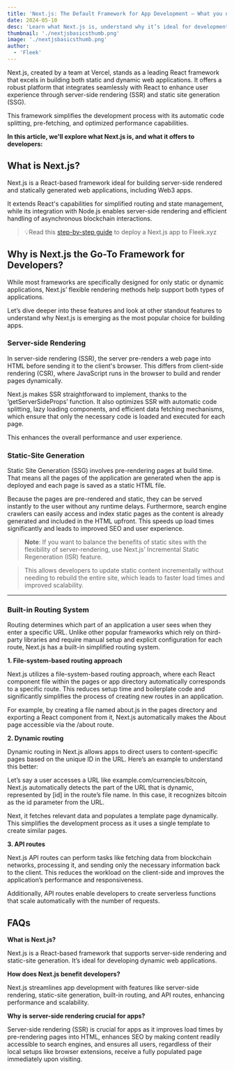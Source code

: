 ```yaml
---
title: 'Next.js: The Default Framework for App Development — What you need to know'
date: 2024-05-10
desc: 'Learn what Next.js is, understand why it’s ideal for development, and how it enhances both performance and user experience in applications.'
thumbnail: './nextjsbasicsthumb.png'
image: './nextjsbasicsthumb.png'
author:
  - 'Fleek'
---
```


Next.js, created by a team at Vercel, stands as a leading React framework that excels in building both static and dynamic web applications. It offers a robust platform that integrates seamlessly with React to enhance user experience through server-side rendering (SSR) and static site generation (SSG).

This framework simplifies the development process with its automatic code splitting, pre-fetching, and optimized performance capabilities.

**In this article, we'll explore what Next.js is, and what it offers to developers:**

## **What is Next.js?**

Next.js is a React-based framework ideal for building server-side rendered and statically generated web applications, including Web3 apps.

It extends React's capabilities for simplified routing and state management, while its integration with Node.js enables server-side rendering and efficient handling of asynchronous blockchain interactions.

> 💡Read this [step-by-step guide](https://blog.fleek.xyz/post/fleek-nextjs-guide/) to deploy a Next.js app to Fleek.xyz

## **Why is Next.js the Go-To Framework for Developers?**

While most frameworks are specifically designed for only static or dynamic applications, Next.js’ flexible rendering methods help support both types of applications.

Let’s dive deeper into these features and look at other standout features to understand why Next.js is emerging as the most popular choice for building apps.

### **Server-side Rendering**

In server-side rendering (SSR), the server pre-renders a web page into HTML before sending it to the client's browser. This differs from client-side rendering (CSR), where JavaScript runs in the browser to build and render pages dynamically.

Next.js makes SSR straightforward to implement, thanks to the ‘getServerSideProps’ function. It also optimizes SSR with automatic code splitting, lazy loading components, and efficient data fetching mechanisms, which ensure that only the necessary code is loaded and executed for each page.

This enhances the overall performance and user experience.

### **Static-Site Generation**

Static Site Generation (SSG) involves pre-rendering pages at build time. That means all the pages of the application are generated when the app is deployed and each page is saved as a static HTML file.

Because the pages are pre-rendered and static, they can be served instantly to the user without any runtime delays. Furthermore, search engine crawlers can easily access and index static pages as the content is already generated and included in the HTML upfront. This speeds up load times significantly and leads to improved SEO and user experience.

> **Note**: If you want to balance the benefits of static sites with the flexibility of server-rendering, use Next.js’ Incremental Static Regeneration (ISR) feature.

> This allows developers to update static content incrementally without needing to rebuild the entire site, which leads to faster load times and improved scalability.

---

### **Built-in Routing System**

Routing determines which part of an application a user sees when they enter a specific URL. Unlike other popular frameworks which rely on third-party libraries and require manual setup and explicit configuration for each route, Next.js has a built-in simplified routing system.

**1. File-system-based routing approach**

Next.js utilizes a file-system-based routing approach, where each React component file within the pages or app directory automatically corresponds to a specific route. This reduces setup time and boilerplate code and significantly simplifies the process of creating new routes in an application.

For example, by creating a file named about.js in the pages directory and exporting a React component from it, Next.js automatically makes the About page accessible via the /about route.

**2. Dynamic routing**

Dynamic routing in Next.js allows apps to direct users to content-specific pages based on the unique ID in the URL. Here’s an example to understand this better:

Let’s say a user accesses a URL like example.com/currencies/bitcoin, Next.js automatically detects the part of the URL that is dynamic, represented by [id] in the route’s file name. In this case, it recognizes bitcoin as the id parameter from the URL.

Next, it fetches relevant data and populates a template page dynamically. This simplifies the development process as it uses a single template to create similar pages.

**3. API routes**

Next.js API routes can perform tasks like fetching data from blockchain networks, processing it, and sending only the necessary information back to the client. This reduces the workload on the client-side and improves the application’s performance and responsiveness.

Additionally, API routes enable developers to create serverless functions that scale automatically with the number of requests.

## **FAQs**

**What is Next.js?**

Next.js is a React-based framework that supports server-side rendering and static-site generation. It’s ideal for developing dynamic web applications.

**How does Next.js benefit developers?**

Next.js streamlines app development with features like server-side rendering, static-site generation, built-in routing, and API routes, enhancing performance and scalability.

**Why is server-side rendering crucial for apps?**

Server-side rendering (SSR) is crucial for apps as it improves load times by pre-rendering pages into HTML, enhances SEO by making content readily accessible to search engines, and ensures all users, regardless of their local setups like browser extensions, receive a fully populated page immediately upon visiting.
